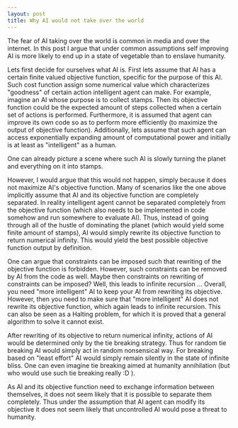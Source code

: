```yaml
---
layout: post
title: Why AI would not take over the world
---
```


The fear of AI taking over the world is common in media and over the internet.
In this post I argue that under common assumptions self improving AI is more likely to end up in a state of vegetable than to enslave humanity.

Lets first decide for ourselves what AI is. First lets assume that AI has a certain finite valued objective function, specific for the purpose of this AI. Such cost function assign some numerical value which characterizes "goodness" of certain action intelligent agent can make.
For example, imagine an AI whose purpose is to collect stamps. Then its objective function could be the expected amount of steps collected when a certain set of actions is performed.
Furthermore, it is assumed that agent can improve its own code so as to perform more efficiently (to maximize the output of objective function). Additionally, lets assume that such agent can access exponentially expanding amount of computational power and initially is at least as "intelligent" as a human. 

One can already picture a scene where such AI is slowly turning the planet and everything on it into stamps.

However, I would argue that this would not happen, simply because it does not maximize AI's objective function. Many of scenarios like the one above implicitly assume that AI and its objective function are completely separated. In reality intelligent agent cannot be separated completely from the objective function (which also needs to be implemented in code somehow and run somewhere to evaluate AI). Thus, instead of going through all of the hustle of dominating the planet (which would yield some finite amount of stamps), AI would simply rewrite its objective function to return numerical infinity. This would yield the best possible objective function output by definition.

One can argue that constraints can be imposed such that rewriting of the objective function is forbidden. However, such constraints can be removed  by AI from the code as well. Maybe then constraints on rewriting of constraints can be imposed? Well, this leads to infinite recursion ... Overall, you need "more intelligent" AI to keep your AI from rewriting its objective. However, then you need to make sure that "more intelligent" AI does not rewrite its objective function, which again leads to infinite recursion. This can also be seen as a Halting problem, for which it is proved that a general algorithm to solve it cannot exist. 

After rewriting of its objective to return numerical infinity, actions of AI would be determined only by the tie breaking strategy. Thus for random tie breaking AI would simply act in random nonsensical way. For breaking based on "least effort" AI would simply remain silently in the state of infinite bliss. One can even imagine tie breaking aimed at humanity annihilation (but who would use such tie breaking really :D ). 

As AI and its objective function need to exchange information between themselves, it does not seem likely that it is possible to separate them completely. Thus under the assumption that AI agent can modify its objective it does not seem likely that uncontrolled AI would pose a threat to humanity. 
